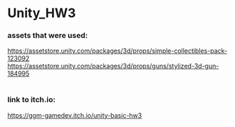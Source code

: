 # Unity_HW3

### assets that were used: <br>
https://assetstore.unity.com/packages/3d/props/simple-collectibles-pack-123092 <br>
https://assetstore.unity.com/packages/3d/props/guns/stylized-3d-gun-184995 <br>
<br> 
### link to itch.io: <br>
https://ggm-gamedev.itch.io/unity-basic-hw3 <br> 
